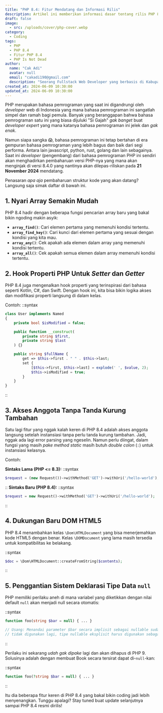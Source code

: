 ```yaml
---
title: "PHP 8.4: Fitur Mendatang dan Informasi Rilis"
description: Artikel ini memberikan informasi dasar tentang rilis PHP 8.4 yang dijadwalkan pada November 2024, serta mengulas fitur-fitur utama seperti fungsi pencarian array baru, hook properti, dan akses anggota tanpa tanda kurung tambahan.
draft: false
image:
  - src: /uploads/cover/php-cover.webp
category:
  - Coding
tags:
  - PHP
  - PHP 8.4
  - Fitur PHP 8.4
  - PHP Is Not Dead
author:
  name: "Cak Adi"
  avatar: null
  email: "cakadi190@gmail.com"
  description: "Seorang Fullstack Web Developer yang berbasis di Kabupaten Ngawi yang suka sekali dengan desain dan juga hal yang berbau teknologi."
created_at: 2024-06-09 10:30:00
updated_at: 2024-06-09 10:30:00
---
```


PHP merupakan bahasa pemrograman yang saat ini digandrungi oleh _developer_ web di Indonesia yang mana bahasa pemrograman ini sangatlah simpel dan ramah bagi pemula. Banyak yang beranggapan bahwa bahasa pemrograman satu ini yang biasa dijuluki "Si Gajah" _gak banget_ buat _developer expert_ yang mana katanya bahasa pemrograman ini jelek dan _gak enak_.

Namun siapa sangka 😱, bahasa pemrograman ini tetap bertahan di era gempuran bahasa pemrograman yang lebih bagus dan baik dari segi performa. Antara lain javascript, python, rust, golang dan lain sebagainya. Saat ini _developer_ (pengembang) dari bahasa pemrograman PHP ini sendiri akan menghadirkan pembaharuan versi PHP-nya yang mana akan menginjak di versi 8.4.0 yang nantinya akan dilepas-riliskan pada **21 November 2024** mendatang.

Penasaran _apa aja_ pembaharuan struktur kode yang akan datang? Langsung saja simak daftar di bawah ini.

## 1. Nyari Array Semakin Mudah

PHP 8.4 hadir dengan beberapa fungsi pencarian array baru yang bakal bikin ngoding makin asyik:

- **`array_find()`**: Cari elemen pertama yang memenuhi kondisi tertentu.
- **`array_find_key()`**: Cari kunci dari elemen pertama yang sesuai dengan kondisi yang kita mau.
- **`array_any()`**: Cek apakah ada elemen dalam array yang memenuhi kondisi tertentu.
- **`array_all()`**: Cek apakah semua elemen dalam array memenuhi kondisi tertentu.

## 2. Hook Properti PHP Untuk&nbsp;_Setter_&nbsp;dan&nbsp;_Getter_

PHP 8.4 juga mengenalkan hook properti yang terinspirasi dari bahasa seperti Kotlin, C#, dan Swift. Dengan hook ini, kita bisa bikin logika akses dan modifikasi properti langsung di dalam kelas.

Contoh:
::syntax

```php
class User implements Named
{
    private bool $isModified = false;

    public function __construct(
        private string $first,
        private string $last
    ) {}

    public string $fullName {
        get => $this->first . " " . $this->last;
        set {
            [$this->first, $this->last] = explode(' ', $value, 2);
            $this->isModified = true;
        }
    }
}
```

::

## 3. Akses Anggota Tanpa Tanda Kurung Tambahan

Satu lagi fitur yang nggak kalah keren di PHP 8.4 adalah akses anggota langsung setelah instansiasi tanpa perlu tanda kurung tambahan. Jadi, nggak ada lagi error parsing yang ngeselin. Namun perlu diingat, dalam fungsi yang masih _pake method static_ masih butuh _double colon_ (`:`) untuk instansiasi kelasnya.

Contoh:

**Sintaks Lama (PHP <= 8.3):**
::syntax
```php
$request = (new Request())->withMethod('GET')->withUri('/hello-world');
```
::
**Sintaks Baru (PHP 8.4):**
::syntax
```php
$request = new Request()->withMethod('GET')->withUri('/hello-world');
```
::

## 4. Dukungan Baru DOM HTML5
PHP 8.4 menambahkan kelas `\Dom\HTMLDocument` yang bisa menerjemahkan kode HTML5 dengan benar. Kelas `\DOMDocument` yang lama masih tersedia untuk kompatibilitas ke belakang.

::syntax
```php
$doc = \Dom\HTMLDocument::createFromString($contents);
```
::

## 5. Penggantian Sistem Deklarasi Tipe Data&nbsp;`null`
PHP memiliki perilaku aneh di mana variabel yang diketikkan dengan nilai default `null` akan menjadi null secara otomatis:

::syntax
```php
function foo(string $bar = null) { ... }

// Usang: Menandai parameter $bar secara implisit sebagai nullable sudah
// tidak digunakan lagi, tipe nullable eksplisit harus digunakan sebagai gantinya
```
::

Perilaku ini sekarang _udah gak dipake_ lagi dan akan dihapus di PHP 9. Solusinya adalah dengan membuat Book secara tersirat dapat di-`null`-kan:

::syntax
```php
function foo(?string $bar = null) { ... }
```
::

Itu dia beberapa fitur keren di PHP 8.4 yang bakal bikin coding jadi lebih menyenangkan. Tunggu apalagi? Stay tuned buat update selanjutnya sampai PHP 8.4 resmi dirilis!
